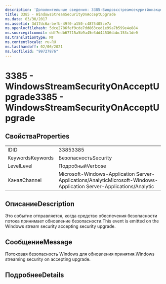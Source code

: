 ```yaml
---
description: 'Дополнительные сведения: 3385-Виндовсстреамсекуритйонакцептупграде'
title: 3385 - WindowsStreamSecurityOnAcceptUpgrade
ms.date: 03/30/2017
ms.assetid: 3d17dc6a-befb-49f0-a150-c4875405ce7a
ms.openlocfilehash: 5dce2786fef9cde7dd863ced1e99a7b599e4e884
ms.sourcegitcommit: ddf7edb67715a5b9a45e3dd44536dabc153c1de0
ms.translationtype: MT
ms.contentlocale: ru-RU
ms.lasthandoff: 02/06/2021
ms.locfileid: "99727876"
---
```

# <a name="3385---windowsstreamsecurityonacceptupgrade"></a><span data-ttu-id="28dbd-103">3385 - WindowsStreamSecurityOnAcceptUpgrade</span><span class="sxs-lookup"><span data-stu-id="28dbd-103">3385 - WindowsStreamSecurityOnAcceptUpgrade</span></span>

## <a name="properties"></a><span data-ttu-id="28dbd-104">Свойства</span><span class="sxs-lookup"><span data-stu-id="28dbd-104">Properties</span></span>  
  
|||  
|-|-|  
|<span data-ttu-id="28dbd-105">ID</span><span class="sxs-lookup"><span data-stu-id="28dbd-105">ID</span></span>|<span data-ttu-id="28dbd-106">3385</span><span class="sxs-lookup"><span data-stu-id="28dbd-106">3385</span></span>|  
|<span data-ttu-id="28dbd-107">Keywords</span><span class="sxs-lookup"><span data-stu-id="28dbd-107">Keywords</span></span>|<span data-ttu-id="28dbd-108">Безопасность</span><span class="sxs-lookup"><span data-stu-id="28dbd-108">Security</span></span>|  
|<span data-ttu-id="28dbd-109">Level</span><span class="sxs-lookup"><span data-stu-id="28dbd-109">Level</span></span>|<span data-ttu-id="28dbd-110">Подробный</span><span class="sxs-lookup"><span data-stu-id="28dbd-110">Verbose</span></span>|  
|<span data-ttu-id="28dbd-111">Канал</span><span class="sxs-lookup"><span data-stu-id="28dbd-111">Channel</span></span>|<span data-ttu-id="28dbd-112">Microsoft-Windows-Application Server-Applications/Analytic</span><span class="sxs-lookup"><span data-stu-id="28dbd-112">Microsoft-Windows-Application Server-Applications/Analytic</span></span>|  
  
## <a name="description"></a><span data-ttu-id="28dbd-113">Описание</span><span class="sxs-lookup"><span data-stu-id="28dbd-113">Description</span></span>  

 <span data-ttu-id="28dbd-114">Это событие отправляется, когда средство обеспечения безопасности потока принимает обновление безопасности.</span><span class="sxs-lookup"><span data-stu-id="28dbd-114">This event is emitted on the Windows stream security accepting security upgrade.</span></span>  
  
## <a name="message"></a><span data-ttu-id="28dbd-115">Сообщение</span><span class="sxs-lookup"><span data-stu-id="28dbd-115">Message</span></span>  

 <span data-ttu-id="28dbd-116">Потоковая безопасность Windows для обновления принятия.</span><span class="sxs-lookup"><span data-stu-id="28dbd-116">Windows streaming security on accepting upgrade.</span></span>  
  
## <a name="details"></a><span data-ttu-id="28dbd-117">Подробнее</span><span class="sxs-lookup"><span data-stu-id="28dbd-117">Details</span></span>
